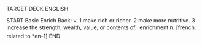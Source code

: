 TARGET DECK
ENGLISH

START
Basic
Enrich
Back: v. 1 make rich or richer. 2 make more nutritive. 3 increase the strength, wealth, value, or contents of.  enrichment n. [french: related to *en-1]
END
